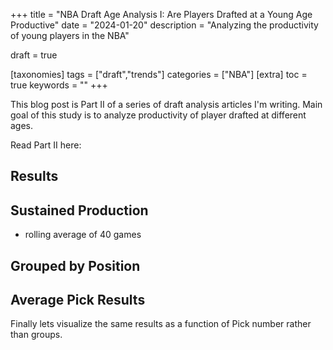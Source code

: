 +++
title = "NBA Draft Age Analysis I: Are Players Drafted at a Young Age Productive"
date = "2024-01-20"
description = "Analyzing the productivity of young players in the NBA"

draft = true

[taxonomies]
tags = ["draft","trends"]
categories = ["NBA"]
[extra]
toc = true
keywords = ""
+++

This blog post is Part II of a series of draft analysis articles I'm writing. Main goal of this study is to analyze productivity of player drafted at different ages. 

Read Part II here:


## Results


## Sustained Production
- rolling average of 40 games
  

## Grouped by Position

## Average Pick Results
Finally lets visualize the same results as a function of Pick number rather than groups. 
